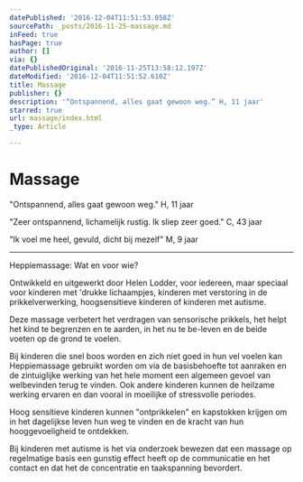 ```yaml
---
datePublished: '2016-12-04T11:51:53.058Z'
sourcePath: _posts/2016-11-25-massage.md
inFeed: true
hasPage: true
author: []
via: {}
datePublishedOriginal: '2016-11-25T13:58:12.197Z'
dateModified: '2016-12-04T11:51:52.610Z'
title: Massage
publisher: {}
description: '“Ontspannend, alles gaat gewoon weg.” H, 11 jaar'
starred: true
url: massage/index.html
_type: Article

---
```

# Massage

"Ontspannend, alles gaat gewoon weg." H, 11 jaar

"Zeer ontspannend, lichamelijk rustig. Ik sliep zeer goed." C, 43 jaar

"Ik voel me heel, gevuld, dicht bij mezelf" M, 9 jaar

---

Heppiemassage: Wat en voor wie?

Ontwikkeld en uitgewerkt door Helen Lodder, voor iedereen, maar speciaal voor kinderen met 'drukke lichaampjes, kinderen met verstoring in de prikkelverwerking, hoogsensitieve kinderen of kinderen met autisme.

Deze massage verbetert het verdragen van sensorische prikkels, het helpt het kind te begrenzen en te aarden, in het nu te be-leven en de beide voeten op de grond te voelen.

Bij kinderen die snel boos worden en zich niet goed in hun vel voelen kan Heppiemassage gebruikt worden om via de basisbehoefte tot aanraken en de zintuiglijke werking van het hele moment een algemeen gevoel van welbevinden terug te vinden. Ook andere kinderen kunnen de heilzame werking ervaren en dan vooral in moeilijke of stressvolle periodes.

Hoog sensitieve kinderen kunnen "ontprikkelen" en kapstokken krijgen om in het dagelijkse leven hun weg te vinden en de kracht van hun hooggevoeligheid te ontdekken.

Bij kinderen met autisme is het via onderzoek bewezen dat een massage op regelmatige basis een gunstig effect heeft op de communicatie en het contact en dat het de concentratie en taakspanning bevordert.